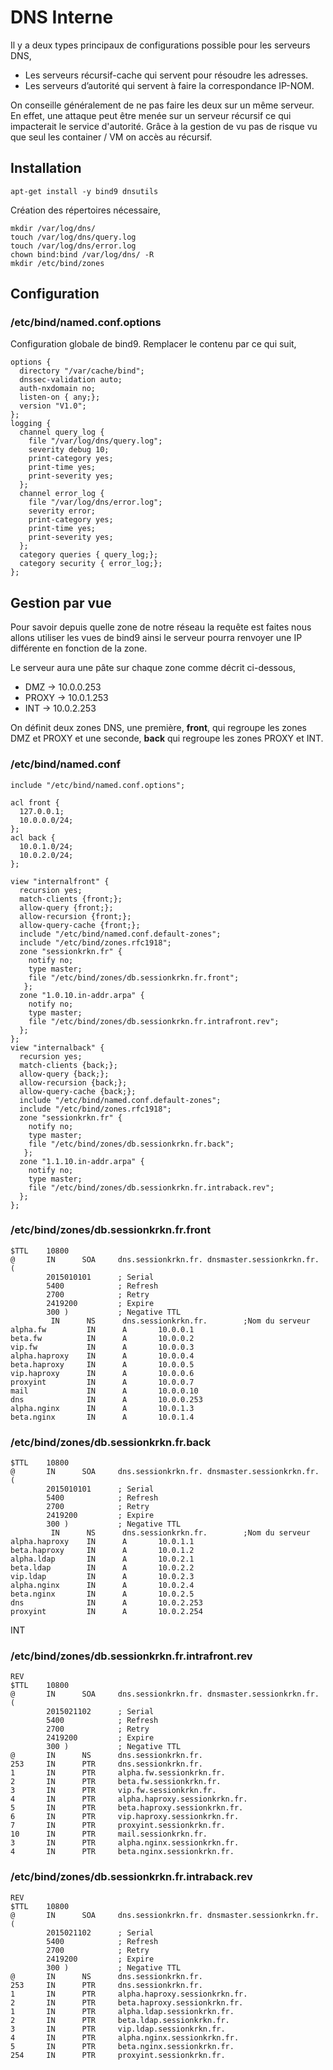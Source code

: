 # DNS Interne

Il y a deux types principaux de configurations possible pour les serveurs DNS,
- Les serveurs récursif-cache qui servent pour résoudre les adresses.
- Les serveurs d’autorité qui servent à faire la correspondance IP-NOM.

On conseille généralement de ne pas faire les deux sur un même serveur. En effet, une attaque peut être menée sur un serveur récursif ce qui impacterait le service d'autorité. Grâce à la gestion de vu pas de risque vu que seul les container / VM on accès au récursif.

## Installation
```
apt-get install -y bind9 dnsutils
```
Création des répertoires nécessaire,
```
mkdir /var/log/dns/
touch /var/log/dns/query.log
touch /var/log/dns/error.log
chown bind:bind /var/log/dns/ -R
mkdir /etc/bind/zones
```

## Configuration

### /etc/bind/named.conf.options
Configuration globale de bind9. Remplacer le contenu par ce qui suit,
```
options {
  directory "/var/cache/bind";
  dnssec-validation auto;
  auth-nxdomain no;
  listen-on { any;};
  version "V1.0";
};
logging {
  channel query_log {
    file "/var/log/dns/query.log";
    severity debug 10;
    print-category yes;
    print-time yes;
    print-severity yes;
  };
  channel error_log {
    file "/var/log/dns/error.log";
    severity error;
    print-category yes;
    print-time yes;
    print-severity yes;
  };
  category queries { query_log;};
  category security { error_log;};
};
```

## Gestion par vue
Pour savoir depuis quelle zone de notre réseau la requête est faites nous allons utiliser les vues de bind9 ainsi le serveur pourra renvoyer une IP différente en fonction de la zone.

Le serveur aura une pâte sur chaque zone comme décrit ci-dessous,
- DMZ -> 10.0.0.253
- PROXY -> 10.0.1.253
- INT -> 10.0.2.253

On définit deux zones DNS, une première, **front**, qui regroupe les zones DMZ et PROXY et une seconde, **back** qui regroupe les zones PROXY et INT.

### /etc/bind/named.conf
```
include "/etc/bind/named.conf.options";

acl front {
  127.0.0.1;
  10.0.0.0/24;
};
acl back {
  10.0.1.0/24;
  10.0.2.0/24;
};

view "internalfront" {
  recursion yes;
  match-clients {front;};
  allow-query {front;};
  allow-recursion {front;};
  allow-query-cache {front;};
  include "/etc/bind/named.conf.default-zones";
  include "/etc/bind/zones.rfc1918";
  zone "sessionkrkn.fr" {
    notify no;
    type master;
    file "/etc/bind/zones/db.sessionkrkn.fr.front";
   };
  zone "1.0.10.in-addr.arpa" {
    notify no;
    type master;
    file "/etc/bind/zones/db.sessionkrkn.fr.intrafront.rev";
  };
};
view "internalback" {
  recursion yes;
  match-clients {back;};
  allow-query {back;};
  allow-recursion {back;};
  allow-query-cache {back;};
  include "/etc/bind/named.conf.default-zones";
  include "/etc/bind/zones.rfc1918";
  zone "sessionkrkn.fr" {
    notify no;
    type master;
    file "/etc/bind/zones/db.sessionkrkn.fr.back";
   };
  zone "1.1.10.in-addr.arpa" {
    notify no;
    type master;
    file "/etc/bind/zones/db.sessionkrkn.fr.intraback.rev";
  };
};
```

### /etc/bind/zones/db.sessionkrkn.fr.front
```
$TTL    10800
@       IN      SOA     dns.sessionkrkn.fr. dnsmaster.sessionkrkn.fr. (
        2015010101      ; Serial
        5400            ; Refresh
        2700            ; Retry
        2419200         ; Expire
        300 )           ; Negative TTL
         IN      NS      dns.sessionkrkn.fr.        ;Nom du serveur
alpha.fw         IN      A       10.0.0.1
beta.fw          IN      A       10.0.0.2
vip.fw           IN      A       10.0.0.3
alpha.haproxy    IN      A       10.0.0.4
beta.haproxy     IN      A       10.0.0.5
vip.haproxy      IN      A       10.0.0.6
proxyint         IN      A       10.0.0.7
mail             IN      A       10.0.0.10
dns              IN      A       10.0.0.253
alpha.nginx      IN      A       10.0.1.3
beta.nginx       IN      A       10.0.1.4
```

### /etc/bind/zones/db.sessionkrkn.fr.back
```
$TTL    10800
@       IN      SOA     dns.sessionkrkn.fr. dnsmaster.sessionkrkn.fr. (
        2015010101      ; Serial
        5400            ; Refresh
        2700            ; Retry
        2419200         ; Expire
        300 )           ; Negative TTL
         IN      NS      dns.sessionkrkn.fr.        ;Nom du serveur
alpha.haproxy    IN      A       10.0.1.1
beta.haproxy     IN      A       10.0.1.2
alpha.ldap       IN      A       10.0.2.1
beta.ldap        IN      A       10.0.2.2
vip.ldap         IN      A       10.0.2.3
alpha.nginx      IN      A       10.0.2.4
beta.nginx       IN      A       10.0.2.5
dns              IN      A       10.0.2.253
proxyint         IN      A       10.0.2.254
```

INT

### /etc/bind/zones/db.sessionkrkn.fr.intrafront.rev
```
REV
$TTL    10800
@       IN      SOA     dns.sessionkrkn.fr. dnsmaster.sessionkrkn.fr. (
        2015021102      ; Serial
        5400            ; Refresh
        2700            ; Retry
        2419200         ; Expire
        300 )           ; Negative TTL
@       IN      NS      dns.sessionkrkn.fr.
253     IN      PTR     dns.sessionkrkn.fr.
1       IN      PTR     alpha.fw.sessionkrkn.fr.
2       IN      PTR     beta.fw.sessionkrkn.fr.
3       IN      PTR     vip.fw.sessionkrkn.fr.
4       IN      PTR     alpha.haproxy.sessionkrkn.fr.
5       IN      PTR     beta.haproxy.sessionkrkn.fr.
6       IN      PTR     vip.haproxy.sessionkrkn.fr.
7       IN      PTR     proxyint.sessionkrkn.fr.
10      IN      PTR     mail.sessionkrkn.fr.
3       IN      PTR     alpha.nginx.sessionkrkn.fr.
4       IN      PTR     beta.nginx.sessionkrkn.fr.
```


### /etc/bind/zones/db.sessionkrkn.fr.intraback.rev
```
REV
$TTL    10800
@       IN      SOA     dns.sessionkrkn.fr. dnsmaster.sessionkrkn.fr. (
        2015021102      ; Serial
        5400            ; Refresh
        2700            ; Retry
        2419200         ; Expire
        300 )           ; Negative TTL
@       IN      NS      dns.sessionkrkn.fr.
253     IN      PTR     dns.sessionkrkn.fr.
1       IN      PTR     alpha.haproxy.sessionkrkn.fr.
2       IN      PTR     beta.haproxy.sessionkrkn.fr.
1       IN      PTR     alpha.ldap.sessionkrkn.fr.
2       IN      PTR     beta.ldap.sessionkrkn.fr.
3       IN      PTR     vip.ldap.sessionkrkn.fr.
4       IN      PTR     alpha.nginx.sessionkrkn.fr.
5       IN      PTR     beta.nginx.sessionkrkn.fr.
254     IN      PTR     proxyint.sessionkrkn.fr.
```
